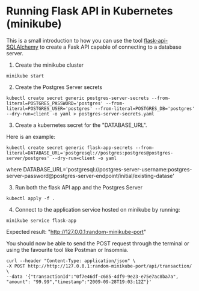 # Running Flask API in Kubernetes (minikube)

This is a small introduction to how you can use the tool [flask-api-SQLAlchemy](https://github.com/nabeelaccount/flask-api-SQLAlchemy) to create a Fask API capable of connecting to a database server.

1. Create the minikube cluster

`minikube start`

2. Create the Postgres Server secrets

```
kubectl create secret generic postgres-server-secrets --from-literal=POSTGRES_PASSWORD='postgres' --from-literal=POSTGRES_USER='postgres' --from-literal=POSTGRES_DB='postgres' --dry-run=client -o yaml > postgres-server-secrets.yaml
```

3. Create a kubernetes secret for the "DATABASE_URL".

Here is an example:

```
kubectl create secret generic flask-app-secrets --from-literal=DATABASE_URL='postgresql://postgres:postgres@postgres-server/postgres' --dry-run=client -o yaml
```

where
DATABASE_URL='postgresql://postgres-server-username:postgres-server-password@postgres-server-endpoint/initial/existing-datase'

3. Run both the flask API app and the Postgres Server

`kubectl apply -f .`

4. Connect to the application service hosted on minikube by running:

`minikube service flask-app`

Expected result:
"http://127.0.0.1:random-minikube-port"


You should now be able to send the POST request through the terminal or using the favourite tool like Postman or Insomnia.
```
curl --header "Content-Type: application/json" \
-X POST http://http://127.0.0.1:random-minikube-port/api/transaction/ \
--data '{"transactionId":"0f7e46df-c685-4df9-9e23-e75e7ac8ba7a",
"amount": "99.99","timestamp":"2009-09-28T19:03:12Z"}'
```
